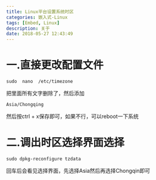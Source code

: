 ```yaml
---
title: Linux平台设置系统时区
categories: 嵌入式-Linux
tags: [Embed, Linux]
description: 关于
date: 2018-05-27 12:43:49
---
```

# 一.直接更改配置文件
```
sudo  nano  /etc/timezone
```

把里面所有文字删除了，然后添加

```
Asia/Chongqing 
```

然后按ctrl + x保存即可，如果不行，可以reboot一下系统 


# 二.调出时区选择界面选择
```
sudo dpkg-reconfigure tzdata 
```

回车后会看见选择界面，先选择Asia然后再选择Chongqin即可
